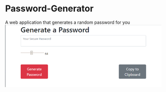 # Password-Generator
A web application that generates a random password for you
![password generator demo](./assets/Password-Generator-Demo.png)